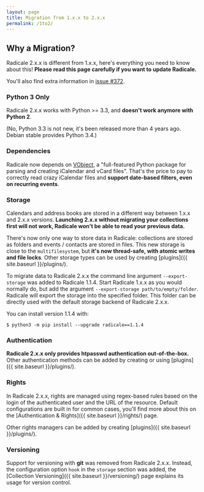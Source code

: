 ```yaml
---
layout: page
title: Migration from 1.x.x to 2.x.x
permalink: /1to2/
---
```


## Why a Migration?

Radicale 2.x.x is different from 1.x.x, here's everything you need to know about
this! **Please read this page carefully if you want to update Radicale.**

You'll also find extra information
in [issue #372](https://github.com/Kozea/Radicale/issues/372).

### Python 3 Only

Radicale 2.x.x works with Python >= 3.3, and **doesn't work anymore with
Python 2**.

(No, Python 3.3 is not new, it's been released more than 4 years ago.
Debian stable provides Python 3.4.)

### Dependencies

Radicale now depends on [VObject](https://eventable.github.io/vobject/), a
"full-featured Python package for parsing and creating iCalendar and vCard
files". That's the price to pay to correctly read crazy iCalendar files and
**support date-based filters, even on recurring events**.

### Storage

Calendars and address books are stored in a different way between 1.x.x and 2.x.x
versions. **Launching 2.x.x without migrating your collections first will not
work, Radicale won't be able to read your previous data.**

There's now only one way to store data in Radicale: collections are stored as
folders and events / contacts are stored in files. This new storage is close to
the `multifilesystem`, but **it's now thread-safe, with atomic writes and file
locks**. Other storage types can be used by creating
[plugins]({{ site.baseurl }}/plugins/).

To migrate data to Radicale 2.x.x the command line argument
``--export-storage`` was added to Radicale 1.1.4.
Start Radicale 1.x.x as you would normally do, but add the argument
``--export-storage path/to/empty/folder``. Radicale will export the storage
into the specified folder. This folder can be directly used with the
default storage backend of Radicale 2.x.x.

You can install version 1.1.4 with:

```shell
$ python3 -m pip install --upgrade radicale==1.1.4
```

### Authentication

**Radicale 2.x.x only provides htpasswd authentication out-of-the-box.** Other
authentication methods can be added by creating or using
[plugins]({{ site.baseurl }}/plugins/).

### Rights

In Radicale 2.x.x, rights are managed using regex-based rules based on the
login of the authenticated user and the URL of the resource. Default
configurations are built in for common cases, you'll find more about this on
the [Authentication & Rights]({{ site.baseurl }}/rights/) page.

Other rights managers can be added by creating
[plugins]({{ site.baseurl }}/plugins/).

### Versioning

Support for versioning with **git** was removed from Radicale 2.x.x.
Instead, the configuration option ``hook`` in the ``storage`` section was added,
the [Collection Versioning]({{ site.baseurl }}/versioning/) page explains its
usage for version control.

